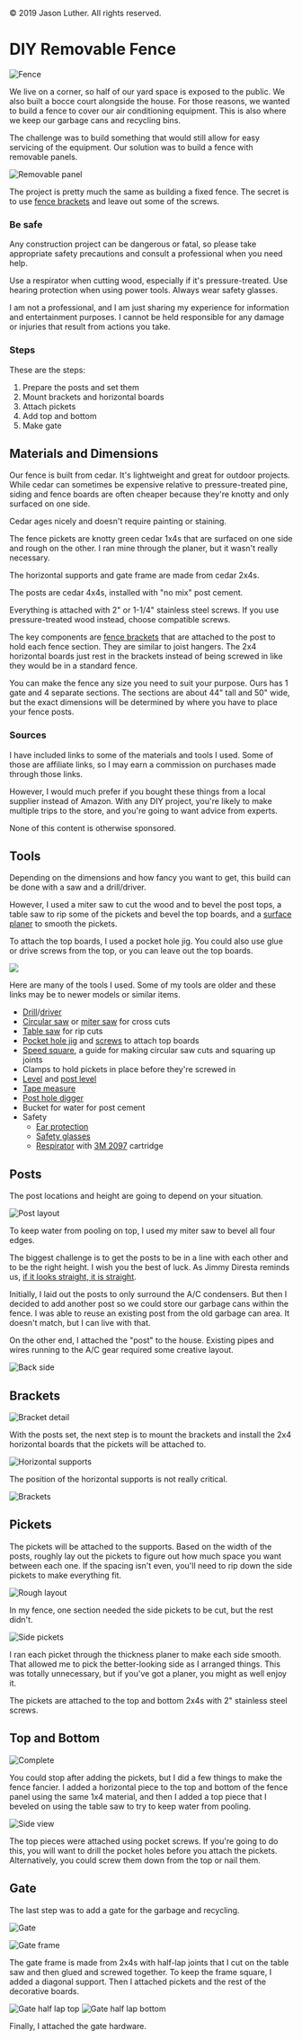 &copy; 2019 Jason Luther. All rights reserved. 

# DIY Removable Fence

![Fence](img/complete-side.jpg)

We live on a corner, so half of our yard space is exposed to the public. We also built a bocce court alongside the house. For those reasons, we wanted to build a fence to cover our air conditioning equipment. This is also where we keep our garbage cans and recycling bins. 

The challenge was to build something that would still allow for easy servicing of the equipment. Our solution was to build a fence with removable panels. 

![Removable panel](img/middle-open.jpg)

The project is pretty much the same as building a fixed fence. The secret is to use [fence brackets](https://amzn.to/2CJhUR0) and leave out some of the screws. 

### Be safe

Any construction project can be dangerous or fatal, so please take appropriate safety precautions and consult a professional when you need help. 

Use a respirator when cutting wood, especially if it's pressure-treated. Use hearing protection when using power tools. Always wear safety glasses. 

I am not a professional, and I am just sharing my experience for information and entertainment purposes. I cannot be held responsible for any damage or injuries that result from actions you take. 

### Steps

These are the steps:

1. Prepare the posts and set them
2. Mount brackets and horizontal boards
3. Attach pickets
4. Add top and bottom
5. Make gate

## Materials and Dimensions

Our fence is built from cedar. It's lightweight and great for outdoor projects. While cedar can sometimes be expensive relative to pressure-treated pine, siding and fence boards are often cheaper because they're knotty and only surfaced on one side. 

Cedar ages nicely and doesn't require painting or staining. 

The fence pickets are knotty green cedar 1x4s that are surfaced on one side and rough on the other. I ran mine through the planer, but it wasn't really necessary. 

The horizontal supports and gate frame are made from cedar 2x4s. 

The posts are cedar 4x4s, installed with "no mix" post cement. 

Everything is attached with 2" or 1-1/4" stainless steel screws. If you use pressure-treated wood instead, choose compatible screws. 

The key components are [fence brackets](https://amzn.to/2CJhUR0) that are attached to the post to hold each fence section. They are similar to joist hangers. The 2x4 horizontal boards just rest in the brackets instead of being screwed in like they would be in a standard fence. 

You can make the fence any size you need to suit your purpose. Ours has 1 gate and 4 separate sections. The sections are about 44" tall and 50" wide, but the exact dimensions will be determined by where you have to place your fence posts. 

### Sources

I have included links to some of the materials and tools I used. Some of those are affiliate links, so I may earn a commission on purchases made through those links. 

However, I would much prefer if you bought these things from a local supplier instead of Amazon. With any DIY project, you're likely to make multiple trips to the store, and you're going to want advice from experts. 

None of this content is otherwise sponsored.

## Tools

Depending on the dimensions and how fancy you want to get, this build can be done with a saw and a drill/driver. 

However, I used a miter saw to cut the wood and to bevel the post tops, a table saw to rip some of the pickets and bevel the top boards, and a [surface planer](https://amzn.to/2B3Inss) to smooth the pickets. 

To attach the top boards, I used a pocket hole jig. You could also use glue or drive screws from the top, or you can leave out the top boards. 

![](img/crosscuts.jpg)

Here are many of the tools I used. Some of my tools are older and these links may be to newer models or similar items. 

 * [Drill](https://amzn.to/2ymaIIh)/[driver](https://amzn.to/2ymm27v)
 * [Circular saw](https://amzn.to/2IHGRyX) or [miter saw](https://amzn.to/2Tinnp0) for cross cuts
 * [Table saw](https://amzn.to/2ThrXnv) for rip cuts
 * [Pocket hole jig](https://amzn.to/2My2p2K) and [screws](https://amzn.to/2WjTd6R) to attach top boards
 * [Speed square](https://amzn.to/2yhrnN2), a guide for making circular saw cuts and squaring up joints
 * Clamps to hold pickets in place before they're screwed in
 * [Level](https://amzn.to/2Wigaat) and [post level](https://amzn.to/2FSwQjW)
 * [Tape measure](https://amzn.to/2MxqruF)
 * [Post hole digger](https://amzn.to/2G27ak0)
 * Bucket for water for post cement
 * Safety
   * [Ear protection](https://amzn.to/2OZ2du3)
   * [Safety glasses](https://amzn.to/2NMfDNc)
   * [Respirator](https://amzn.to/2NsngU4) with [3M 2097](https://amzn.to/2C1Dh1c) cartridge

## Posts

The post locations and height are going to depend on your situation. 

![Post layout](img/post-layout-orig.jpg)

To keep water from pooling on top, I used my miter saw to bevel all four edges. 

The biggest challenge is to get the posts to be in a line with each other and to be the right height. I wish you the best of luck. As Jimmy Diresta reminds us, [if it looks straight, it is straight](http://shop.jimmydiresta.com/version-2-diresta-letterpress-poster-if-it-looks-straight-it-is-straight/). 

Initially, I laid out the posts to only surround the A/C condensers. But then I decided to add another post so we could store our garbage cans within the fence. I was able to reuse an existing post from the old garbage can area. It doesn't match, but I can live with that. 

On the other end, I attached the "post" to the house. Existing pipes and wires running to the A/C gear required some creative layout. 

![Back side](img/weird-side-detail.jpg)

## Brackets

![Bracket detail](img/bracket-closeup.jpg)

With the posts set, the next step is to mount the brackets and install the 2x4 horizontal boards that the pickets will be attached to. 

![Horizontal supports](img/first-panel.jpg)

The position of the horizontal supports is not really critical. 

![Brackets](img/middle-brackets.jpg)

## Pickets

The pickets will be attached to the supports. Based on the width of the posts, roughly lay out the pickets to figure out how much space you want between each one. If the spacing isn't even, you'll need to rip down the side pickets to make everything fit. 

![Rough layout](img/rough-layout.jpg)

In my fence, one section needed the side pickets to be cut, but the rest didn't. 

![Side pickets](img/front-aged.jpg)

I ran each picket through the thickness planer to make each side smooth. That allowed me to pick the better-looking side as I arranged things. This was totally unnecessary, but if you've got a planer, you might as well enjoy it. 

The pickets are attached to the top and bottom 2x4s with 2" stainless steel screws. 

## Top and Bottom

![Complete](img/complete-end.jpg)

You could stop after adding the pickets, but I did a few things to make the fence fancier. I added a horizontal piece to the top and bottom of the fence panel using the same 1x4 material, and then I added a top piece that I beveled on using the table saw to try to keep water from pooling. 

![Side view](img/side.jpg)

The top pieces were attached using pocket screws. If you're going to do this, you will want to drill the pocket holes before you attach the pickets. Alternatively, you could screw them down from the top or nail them. 

## Gate

The last step was to add a gate for the garbage and recycling. 

![Gate](img/complete.jpg)

![Gate frame](img/gate-orig.jpg)

The gate frame is made from 2x4s with half-lap joints that I cut on the table saw and then glued and screwed together. To keep the frame square, I added a diagonal support. Then I attached pickets and the rest of the decorative boards. 

![Gate half lap top](img/gate-side-top.jpg)
![Gate half lap bottom](img/gate-side-bottom.jpg)

Finally, I attached the gate hardware. 

